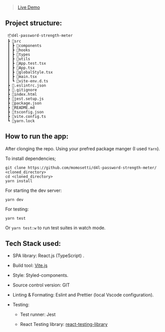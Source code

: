 > [Live Demo](d4l-psm.netlify.app)

## Project structure:

     📦d4l-password-strength-meter
     ┣ 📂src
     ┃ ┣ 📂components
     ┃ ┣ 📂hooks
     ┃ ┣ 📂types
     ┃ ┣ 📂utils
     ┃ ┣ 📜App.test.tsx
     ┃ ┣ 📜App.tsx
     ┃ ┣ 📜globalStyle.tsx
     ┃ ┣ 📜main.tsx
     ┃ ┗ 📜vite-env.d.ts
     ┣ 📜.eslintrc.json
     ┣ 📜.gitignore
     ┣ 📜index.html
     ┣ 📜jest.setup.js
     ┣ 📜package.json
     ┣ 📜README.md
     ┣ 📜tsconfig.json
     ┣ 📜vite.config.ts
     ┗ 📜yarn.lock

## How to run the app:

After clonging the repo. Using your prefred package manger (I used `Yarn`).

To install dependencies;

    git clone https://github.com/momosetti/d4l-password-strength-meter/ <cloned_directory>
    cd <cloned_directory>
    yarn install

For starting the dev server:

    yarn dev

For testing:

    yarn test

Or `yarn test:w` to run test suites in watch mode.

## Tech Stack used:

- SPA library: React.js (TypeScript) .

- Build tool: [Vite.js](https://vitejs.dev/)

- Style: Styled-components.

- Source control version: GIT

- Linting & Formating: Eslint and Prettier (local Vscode configuration).

- Testing:

  - Test runner: Jest

  - React Testing library: [react-testing-library](https://testing-library.com/)
